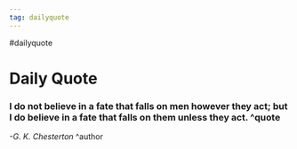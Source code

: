 ```yaml
---
tag: dailyquote
---
```


#dailyquote

# Daily Quote

### I do not believe in a fate that falls on men however they act; but I do believe in a fate that falls on them unless they act. ^quote
*-G. K. Chesterton* ^author
